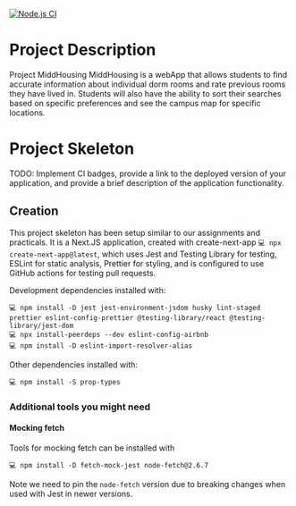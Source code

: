 [![Node.js CI](https://github.com/csci312a-f23/project-ellen/actions/workflows/node.js.yml/badge.svg?branch=test-pull-request)](https://github.com/csci312a-f23/project-ellen/actions/workflows/node.js.yml)

# Project Description
Project MiddHousing 
MiddHousing is a webApp that allows students to find accurate information about individual dorm rooms and rate previous rooms they have lived in. Students will also have the ability to sort their searches based on specific preferences and see the campus map for specific locations.

# Project Skeleton

TODO: Implement CI badges, provide a link to the deployed version of your application, and provide a brief description of the application functionality.

## Creation

This project skeleton has been setup similar to our assignments and practicals. It is a Next.JS application, created with create-next-app `💻 npx create-next-app@latest`, which uses Jest and Testing Library for testing, ESLint for static analysis, Prettier for styling, and is configured to use GitHub actions for testing pull requests.

Development dependencies installed with:

```
💻 npm install -D jest jest-environment-jsdom husky lint-staged prettier eslint-config-prettier @testing-library/react @testing-library/jest-dom
💻 npx install-peerdeps --dev eslint-config-airbnb
💻 npm install -D eslint-import-resolver-alias
```

Other dependencies installed with:

```
💻 npm install -S prop-types
```

### Additional tools you might need

#### Mocking fetch

Tools for mocking fetch can be installed with

```
💻 npm install -D fetch-mock-jest node-fetch@2.6.7
```

Note we need to pin the `node-fetch` version due to breaking changes when used with Jest in newer versions.
